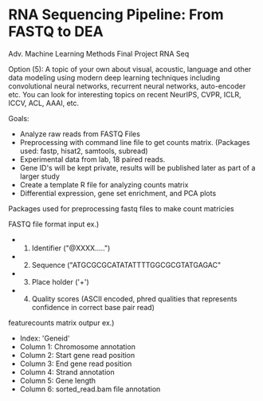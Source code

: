 # RNA Sequencing Pipeline: From FASTQ to DEA

Adv. Machine Learning Methods Final Project RNA Seq

Option (5): A topic of your own about visual, acoustic, language and other data modeling using modern deep learning techniques including convolutional neural networks, recurrent neural networks, auto-encoder etc. You can look for interesting topics on recent NeurIPS, CVPR, ICLR, ICCV, ACL, AAAI, etc.

Goals:
- Analyze raw reads from FASTQ Files
- Preprocessing with command line file to get counts matrix. (Packages used: fastp, hisat2, samtools, subread)
- Experimental data from lab, 18 paired reads.
- Gene ID's will be kept private, results will be published later as part of a larger study
- Create a template R file for analyzing counts matrix
- Differential expression, gene set enrichment, and PCA plots

Packages used for preprocessing fastq files to make count matricies

FASTQ file format input ex.)
- 1) Identifier ("@XXXX.....")
- 2) Sequence  ("ATGCGCGCATATATTTTGGCGCGTATGAGAC"
- 3) Place holder ('+')
- 4) Quality scores (ASCII encoded, phred qualities that represents confidence in correct base pair read)


featurecounts matrix outpur ex.)
- Index: 'Geneid'
- Column 1: Chromosome annotation
- Column 2: Start gene read position
- Column 3: End gene read position
- Column 4: Strand annotation
- Column 5: Gene length
- Column 6: sorted_read.bam file annotation
